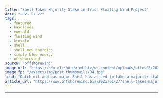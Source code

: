 ```yaml
---
title: "Shell Takes Majority Stake in Irish Floating Wind Project"
date: "2021-01-27"
tags: 
  - featured
  - headlines
  - emerald
  - floating wind
  - kinsale
  - shell
  - shell new energies
  - simply blue energy
  - offshorewind
source: "offshorewind"
image_url: "https://cdn.offshorewind.biz/wp-content/uploads/sites/2/2021/01/27094010/Shell-Takes-Majority-Stake-in-Irish-Floating-Wind-Project.jpg"
image_fp: "/assets/img/post_thumbnails/34.jpg"
lead: "Dutch oil and gas major Shell has agreed to take a majority stake in"
article_url: "https://www.offshorewind.biz/2021/01/27/shell-takes-majority-stake-in-irish-floating-wind-project/"
---
```


---
